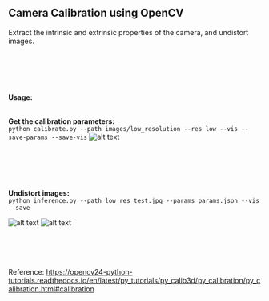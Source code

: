 <h2> Camera Calibration using OpenCV </h2>

Extract the intrinsic and extrinsic properties of the camera, and undistort images.

<br><br><br><br>

<b> Usage: </b>
<br><br>

<b> Get the calibration parameters: </b>
<br>```python calibrate.py --path images/low_resolution --res low --vis --save-params --save-vis```
![alt text](https://github.com/rohan1198/Image-Processing-Projects/blob/main/08_camera_calibration/corners.png)
<br><br>


<br><br><br>

<b> Undistort images: </b>
<br>```python inference.py --path low_res_test.jpg --params params.json --vis --save```

![alt text](https://github.com/rohan1198/Image-Processing-Projects/blob/main/08_camera_calibration/low_res_test.jpg) 
![alt text](https://github.com/rohan1198/Image-Processing-Projects/blob/main/08_camera_calibration/output.jpg)


<br><br><br><br>
Reference: https://opencv24-python-tutorials.readthedocs.io/en/latest/py_tutorials/py_calib3d/py_calibration/py_calibration.html#calibration
